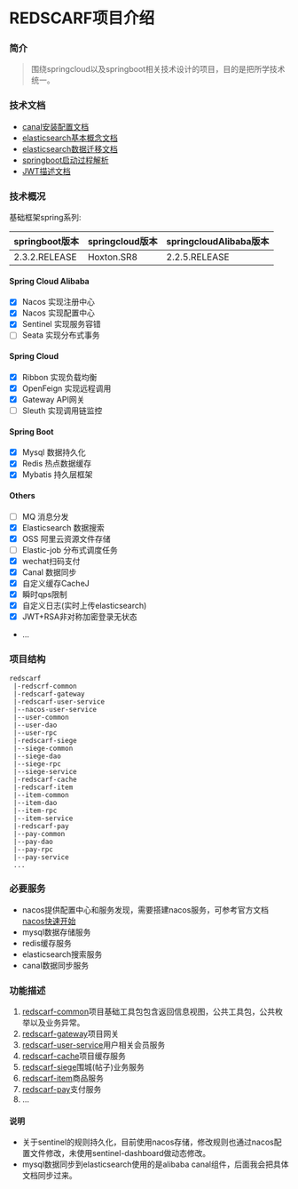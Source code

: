 # REDSCARF项目介绍

### 简介
> 围绕springcloud以及springboot相关技术设计的项目，目的是把所学技术统一。
### 技术文档
* [canal安装配置文档](/doc/canal-es.md)
* [elasticsearch基本概念文档](/doc/elastic/es.md)
* [elasticsearch数据迁移文档](/doc/elastic/es-reindex.md)
* [springboot启动过程解析](/doc/spring/springboot-start.md)
* [JWT描述文档](/doc/jwt.md)
### 技术概况

基础框架spring系列:

| springboot版本 | springcloud版本 | springcloudAlibaba版本 |
| ------------- | -------------- | ---------------- |
| 2.3.2.RELEASE | Hoxton.SR8 | 2.2.5.RELEASE |

#### Spring Cloud Alibaba
* [X] Nacos 实现注册中心
* [X] Nacos 实现配置中心
* [X] Sentinel  实现服务容错
* [ ] Seata 实现分布式事务

#### Spring Cloud
* [X] Ribbon 实现负载均衡
* [X] OpenFeign 实现远程调用
* [X] Gateway API网关
* [ ] Sleuth 实现调用链监控

#### Spring Boot
* [X] Mysql 数据持久化
* [X] Redis 热点数据缓存
* [X] Mybatis 持久层框架 

#### Others
* [ ] MQ 消息分发
* [X] Elasticsearch 数据搜索
* [X] OSS 阿里云资源文件存储
* [ ] Elastic-job 分布式调度任务
* [X] wechat扫码支付
* [X] Canal 数据同步
* [X] 自定义缓存CacheJ
* [X] 瞬时qps限制
* [X] 自定义日志(实时上传elasticsearch)
* [X] JWT+RSA非对称加密登录无状态
* ...


### 项目结构
```
redscarf
 |-redscrf-common
 |-redscarf-gateway
 |-redscarf-user-service
 |--nacos-user-service
 |--user-common
 |--user-dao
 |--user-rpc
 |-redscarf-siege
 |--siege-common
 |--siege-dao
 |--siege-rpc
 |--siege-service
 |-redscarf-cache
 |-redscarf-item
 |--item-common
 |--item-dao
 |--item-rpc
 |--item-service
 |-redscarf-pay
 |--pay-common
 |--pay-dao
 |--pay-rpc
 |--pay-service
 ...
```
### 必要服务
* nacos提供配置中心和服务发现，需要搭建nacos服务，可参考官方文档[nacos快速开始](https://nacos.io/zh-cn/docs/quick-start.html)
* mysql数据存储服务
* redis缓存服务
* elasticsearch搜索服务
* canal数据同步服务

### 功能描述
1. [redscarf-common](/redscarf-common)项目基础工具包包含返回信息视图，公共工具包，公共枚举以及业务异常。
2. [redscarf-gateway](/redscarf-gateway)项目网关
3. [redscarf-user-service](/redscarf-user-service)用户相关会员服务
4. [redscarf-cache](/redscarf-cache)项目缓存服务   
5. [redscarf-siege](/redscarf-siege)围城(帖子)业务服务
6. [redscarf-item](/redscarf-item)商品服务   
6. [redscarf-pay](/redscarf-pay)支付服务   
6. ...

#### 说明
* 关于sentinel的规则持久化，目前使用nacos存储，修改规则也通过nacos配置文件修改，未使用sentinel-dashboard做动态修改。
* mysql数据同步到elasticsearch使用的是alibaba canal组件，后面我会把具体文档同步过来。

